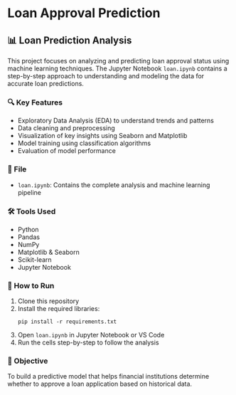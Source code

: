 
# Loan Approval Prediction

## 📊 Loan Prediction Analysis

This project focuses on analyzing and predicting loan approval status using machine learning techniques. The Jupyter Notebook `loan.ipynb` contains a step-by-step approach to understanding and modeling the data for accurate loan predictions.

### 🔍 Key Features

- Exploratory Data Analysis (EDA) to understand trends and patterns
- Data cleaning and preprocessing
- Visualization of key insights using Seaborn and Matplotlib
- Model training using classification algorithms
- Evaluation of model performance

### 📁 File

- `loan.ipynb`: Contains the complete analysis and machine learning pipeline

### 🛠️ Tools Used

- Python
- Pandas
- NumPy
- Matplotlib & Seaborn
- Scikit-learn
- Jupyter Notebook

### 🚀 How to Run

1. Clone this repository
2. Install the required libraries:  
   ```
   pip install -r requirements.txt
   ```
3. Open `loan.ipynb` in Jupyter Notebook or VS Code
4. Run the cells step-by-step to follow the analysis

### 📌 Objective

To build a predictive model that helps financial institutions determine whether to approve a loan application based on historical data.
